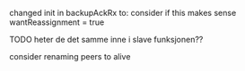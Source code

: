 changed init in backupAckRx to: consider if this makes sense
wantReassignment = true

TODO heter de det samme inne i slave funksjonen?? 

consider renaming peers to alive